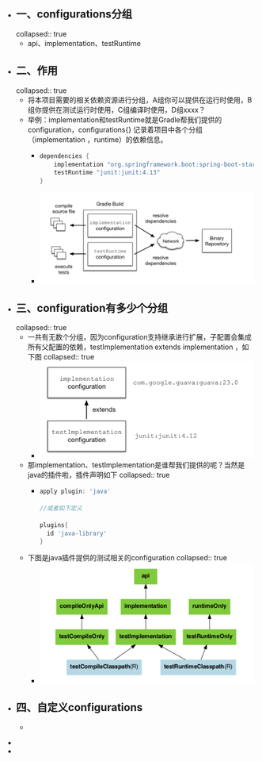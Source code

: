 - ## 一、configurations分组
  collapsed:: true
	- api、implementation、testRuntime
- ## 二、作用
  collapsed:: true
	- 将本项目需要的相关依赖资源进行分组，A组你可以提供在运行时使用，B组你提供在测试运行时使用，C组编译时使用，D组xxxx？
	- 举例：implementation和testRuntime就是Gradle帮我们提供的configuration，configurations{} 记录着项目中各个分组（implementation ，runtime）的依赖信息。
		- ```groovy
		  dependencies {
		      implementation "org.springframework.boot:spring-boot-starter-web"
		      testRuntime "junit:junit:4.13"
		  }
		  ```
		- ![image.png](../assets/image_1664279554943_0.png)
- ## 三、configuration有多少个分组
  collapsed:: true
	- 一共有无数个分组，因为configuration支持继承进行扩展，子配置会集成所有父配置的依赖，testImplementation extends implementation ，如下图
	  collapsed:: true
		- ![image.png](../assets/image_1664350614965_0.png)
	- 那implementation、testImplementation是谁帮我们提供的呢？当然是java的插件啦，插件声明如下
	  collapsed:: true
		- ```groovy
		  apply plugin: 'java'
		  
		  //或者如下定义
		  
		  plugins{
		  	id 'java-library'
		  }
		  
		  ```
	- 下图是java插件提供的测试相关的configuration
	  collapsed:: true
		- ![image.png](../assets/image_1664350733733_0.png)
- ## 四、自定义configurations
	- ```groovy
	  ```
-
-